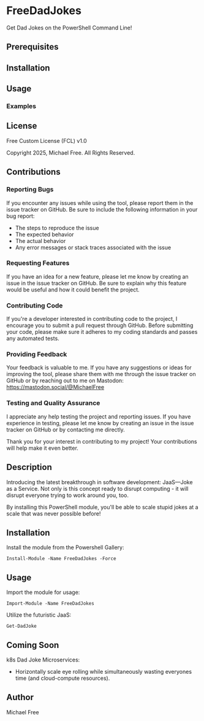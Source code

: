 # FreeDadJokes
Get Dad Jokes on the PowerShell Command Line! 

## Prerequisites
## Installation
## Usage
### Examples

## License

Free Custom License (FCL) v1.0

Copyright 2025, Michael Free. All Rights Reserved.

## Contributions

### Reporting Bugs

If you encounter any issues while using the tool, please report them in the issue tracker on GitHub. Be sure to include the following information in your bug report:

- The steps to reproduce the issue
- The expected behavior
- The actual behavior
- Any error messages or stack traces associated with the issue

### Requesting Features

If you have an idea for a new feature, please let me know by creating an issue in the issue tracker on GitHub. Be sure to explain why this feature would be useful and how it could benefit the project.

### Contributing Code

If you're a developer interested in contributing code to the project, I encourage you to submit a pull request through GitHub. Before submitting your code, please make sure it adheres to my coding standards and passes any automated tests.

### Providing Feedback

Your feedback is valuable to me. If you have any suggestions or ideas for improving the tool, please share them with me through the issue tracker on GitHub or by reaching out to me on Mastodon: https://mastodon.social/@MichaelFree

### Testing and Quality Assurance

I appreciate any help testing the project and reporting issues. If you have experience in testing, please let me know by creating an issue in the issue tracker on GitHub or by contacting me directly.

Thank you for your interest in contributing to my project! Your contributions will help make it even better.




















## Description
Introducing the latest breakthrough in software development: JaaS—Joke as a Service.  Not only is this concept ready to disrupt computing - it will disrupt everyone trying to work around you, too.

By installing this PowerShell module, you'll be able to scale stupid jokes at a scale that was never possible before!

## Installation
Install the module from the Powershell Gallery:
```
Install-Module -Name FreeDadJokes -Force
```

## Usage
Import the module for usage:
```
Import-Module -Name FreeDadJokes
```
Utilize the futuristic JaaS:
```
Get-DadJoke
```

## Coming Soon
k8s Dad Joke Microservices:
- Horizontally scale eye rolling while simultaneously wasting everyones time (and cloud-compute resources).

## Author
Michael Free
